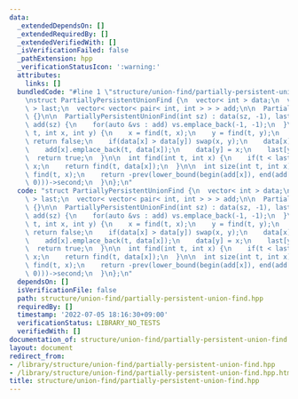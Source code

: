 ```yaml
---
data:
  _extendedDependsOn: []
  _extendedRequiredBy: []
  _extendedVerifiedWith: []
  _isVerificationFailed: false
  _pathExtension: hpp
  _verificationStatusIcon: ':warning:'
  attributes:
    links: []
  bundledCode: "#line 1 \"structure/union-find/partially-persistent-union-find.hpp\"\
    \nstruct PartiallyPersistentUnionFind {\n  vector< int > data;\n  vector< int\
    \ > last;\n  vector< vector< pair< int, int > > > add;\n\n  PartiallyPersistentUnionFind()\
    \ {}\n\n  PartiallyPersistentUnionFind(int sz) : data(sz, -1), last(sz, 1e9),\
    \ add(sz) {\n    for(auto &vs : add) vs.emplace_back(-1, -1);\n  }\n\n  bool unite(int\
    \ t, int x, int y) {\n    x = find(t, x);\n    y = find(t, y);\n    if(x == y)\
    \ return false;\n    if(data[x] > data[y]) swap(x, y);\n    data[x] += data[y];\n\
    \    add[x].emplace_back(t, data[x]);\n    data[y] = x;\n    last[y] = t;\n  \
    \  return true;\n  }\n\n  int find(int t, int x) {\n    if(t < last[x]) return\
    \ x;\n    return find(t, data[x]);\n  }\n\n  int size(int t, int x) {\n    x =\
    \ find(t, x);\n    return -prev(lower_bound(begin(add[x]), end(add[x]), make_pair(t,\
    \ 0)))->second;\n  }\n};\n"
  code: "struct PartiallyPersistentUnionFind {\n  vector< int > data;\n  vector< int\
    \ > last;\n  vector< vector< pair< int, int > > > add;\n\n  PartiallyPersistentUnionFind()\
    \ {}\n\n  PartiallyPersistentUnionFind(int sz) : data(sz, -1), last(sz, 1e9),\
    \ add(sz) {\n    for(auto &vs : add) vs.emplace_back(-1, -1);\n  }\n\n  bool unite(int\
    \ t, int x, int y) {\n    x = find(t, x);\n    y = find(t, y);\n    if(x == y)\
    \ return false;\n    if(data[x] > data[y]) swap(x, y);\n    data[x] += data[y];\n\
    \    add[x].emplace_back(t, data[x]);\n    data[y] = x;\n    last[y] = t;\n  \
    \  return true;\n  }\n\n  int find(int t, int x) {\n    if(t < last[x]) return\
    \ x;\n    return find(t, data[x]);\n  }\n\n  int size(int t, int x) {\n    x =\
    \ find(t, x);\n    return -prev(lower_bound(begin(add[x]), end(add[x]), make_pair(t,\
    \ 0)))->second;\n  }\n};\n"
  dependsOn: []
  isVerificationFile: false
  path: structure/union-find/partially-persistent-union-find.hpp
  requiredBy: []
  timestamp: '2022-07-05 18:16:30+09:00'
  verificationStatus: LIBRARY_NO_TESTS
  verifiedWith: []
documentation_of: structure/union-find/partially-persistent-union-find.hpp
layout: document
redirect_from:
- /library/structure/union-find/partially-persistent-union-find.hpp
- /library/structure/union-find/partially-persistent-union-find.hpp.html
title: structure/union-find/partially-persistent-union-find.hpp
---
```

